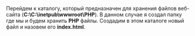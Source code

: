 Перейдем к каталогу, который предназначен для хранения файлов веб-сайта (**C:\C:\inetpub\wwwroot\PHP**). В данном случае я создал папку где мы и будем хранить **PHP** файлы. Создадим в этом каталоге новый файл и назовем его **index.html**.